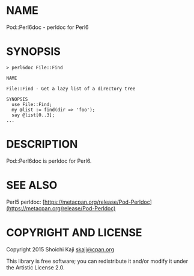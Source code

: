 NAME
====

Pod::Perl6doc - perldoc for Perl6

SYNOPSIS
========

    > perl6doc File::Find

    NAME

    File::Find - Get a lazy list of a directory tree

    SYNOPSIS
      use File::Find;
      my @list := find(dir => 'foo');
      say @list[0..3];
    ...

DESCRIPTION
===========

Pod::Perl6doc is perldoc for Perl6.

SEE ALSO
========

Perl5 perldoc: [https://metacpan.org/release/Pod-Perldoc](https://metacpan.org/release/Pod-Perldoc)

COPYRIGHT AND LICENSE
=====================

Copyright 2015 Shoichi Kaji <skaji@cpan.org>

This library is free software; you can redistribute it and/or modify it under the Artistic License 2.0.
